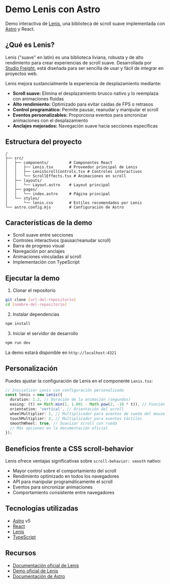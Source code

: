 # Demo Lenis con Astro

Demo interactiva de [Lenis](https://github.com/studio-freight/lenis), una biblioteca de scroll suave implementada con [Astro](https://astro.build) y React.

## ¿Qué es Lenis?

Lenis ("suave" en latín) es una biblioteca liviana, robusta y de alto rendimiento para crear experiencias de scroll suave. Desarrollada por [Studio Freight](https://www.studiofreight.com/), está diseñada para ser sencilla de usar y fácil de integrar en proyectos web.

Lenis mejora sustancialmente la experiencia de desplazamiento mediante:

- **Scroll suave:** Elimina el desplazamiento brusco nativo y lo reemplaza con animaciones fluidas
- **Alto rendimiento:** Optimizado para evitar caídas de FPS o retrasos
- **Control programático:** Permite pausar, reanudar y manipular el scroll
- **Eventos personalizables:** Proporciona eventos para sincronizar animaciones con el desplazamiento
- **Anclajes mejorados:** Navegación suave hacia secciones específicas

## Estructura del proyecto

```
/
├── src/
│   ├── components/         # Componentes React
│   │   ├── Lenis.tsx       # Proveedor principal de Lenis
│   │   ├── LenisScrollControls.tsx # Controles interactivos
│   │   └── ScrollEffects.tsx # Animaciones en scroll
│   ├── layouts/
│   │   └── Layout.astro    # Layout principal
│   ├── pages/
│   │   └── index.astro     # Página principal
│   └── styles/
│       └── lenis.css       # Estilos recomendados por Lenis
└── astro.config.mjs        # Configuración de Astro
```

## Características de la demo

- Scroll suave entre secciones
- Controles interactivos (pausar/reanudar scroll)
- Barra de progreso visual
- Navegación por anclajes
- Animaciones vinculadas al scroll
- Implementación con TypeScript

## Ejecutar la demo

1. Clonar el repositorio
```bash
git clone [url-del-repositorio]
cd [nombre-del-repositorio]
```

2. Instalar dependencias
```bash
npm install
```

3. Iniciar el servidor de desarrollo
```bash
npm run dev
```

La demo estará disponible en `http://localhost:4321`

## Personalización

Puedes ajustar la configuración de Lenis en el componente `Lenis.tsx`:

```typescript
// Inicializar Lenis con configuración personalizada
const lenis = new Lenis({
  duration: 1.2, // Duración de la animación (segundos)
  easing: (t) => Math.min(1, 1.001 - Math.pow(2, -10 * t)), // Función de easing
  orientation: 'vertical', // Orientación del scroll
  wheelMultiplier: 1, // Multiplicador para eventos de rueda del mouse
  touchMultiplier: 2, // Multiplicador para eventos táctiles
  smoothWheel: true, // Suavizar scroll con rueda
  // Más opciones en la documentación oficial
});
```

## Beneficios frente a CSS scroll-behavior

Lenis ofrece ventajas significativas sobre `scroll-behavior: smooth` nativo:
- Mayor control sobre el comportamiento del scroll
- Rendimiento optimizado en todos los navegadores
- API para manipular programáticamente el scroll
- Eventos para sincronizar animaciones
- Comportamiento consistente entre navegadores

## Tecnologías utilizadas

- [Astro](https://astro.build) v5
- [React](https://react.dev)
- [Lenis](https://github.com/studio-freight/lenis)
- [TypeScript](https://www.typescriptlang.org)

## Recursos

- [Documentación oficial de Lenis](https://github.com/studio-freight/lenis)
- [Demo oficial de Lenis](https://lenis.darkroom.engineering/)
- [Documentación de Astro](https://docs.astro.build)